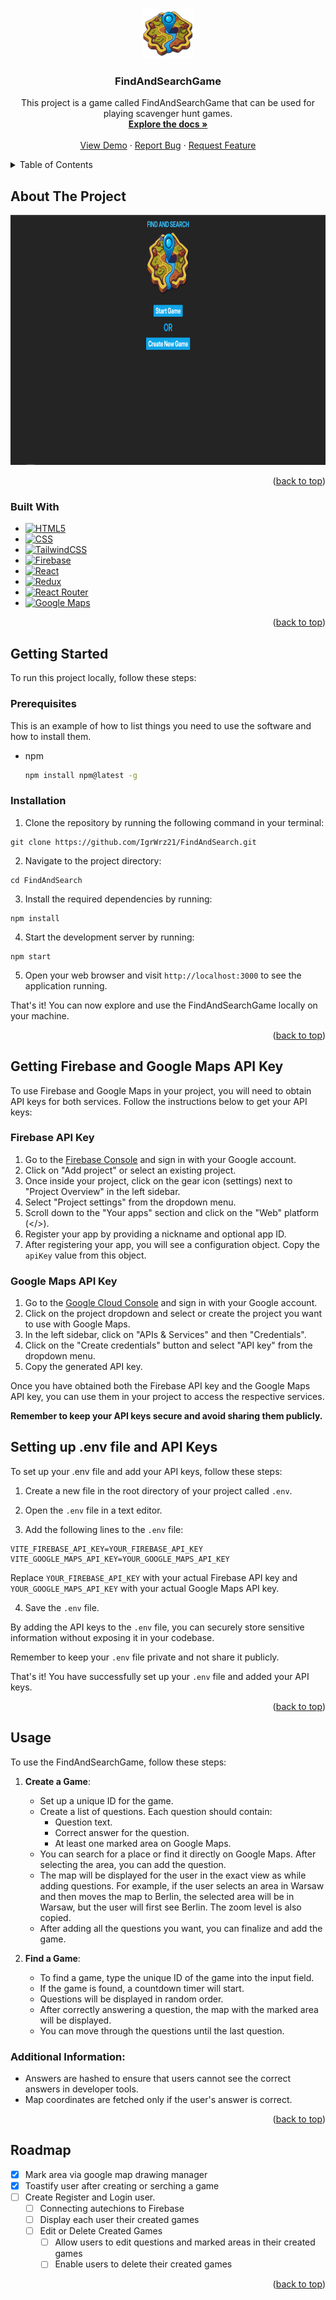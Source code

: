 <!-- Improved compatibility of back to top link: See: https://github.com/othneildrew/Best-README-Template/pull/73 -->

<a id="readme-top"></a>

<!--
*** Thanks for checking out the Best-README-Template. If you have a suggestion
*** that would make this better, please fork the repo and create a pull request
*** or simply open an issue with the tag "enhancement".
*** Don't forget to give the project a star!
*** Thanks again! Now go create something AMAZING! :D
-->

<!-- PROJECT SHIELDS -->
<!--
*** I'm using markdown "reference style" links for readability.
*** Reference links are enclosed in brackets [ ] instead of parentheses ( ).
*** See the bottom of this document for the declaration of the reference variables
*** for contributors-url, forks-url, etc. This is an optional, concise syntax you may use.
*** https://www.markdownguide.org/basic-syntax/#reference-style-links
-->

<!-- PROJECT LOGO -->
<br />
<div align="center">
  <a href="https://github.com/IgrWrz21/FindAndSearch">
    <img src="public/gameLogo.png" alt="Logo" width="80" height="80">
  </a>

<h3 align="center">FindAndSearchGame</h3>

  <p align="center">
    This project is a game called FindAndSearchGame that can be used for playing scavenger hunt games. 
    <br />
    <a href="https://github.com/IgrWrz21/FindAndSearch"><strong>Explore the docs »</strong></a>
    <br />
    <br />
    <a href="https://igrwrz21.github.io/FindAndSearch/">View Demo</a>
    ·
    <a href="https://github.com/IgrWrz21/FindAndSearch/issues/new?labels=bug&template=bug-report---.md">Report Bug</a>
    ·
    <a href="https://github.com/IgrWrz21/FindAndSearch/issues/new?labels=enhancement&template=feature-request---.md">Request Feature</a>
  </p>
</div>

<!-- TABLE OF CONTENTS -->
<details>
  <summary>Table of Contents</summary>
  <ol>
    <li>
      <a href="#about-the-project">About The Project</a>
      <ul>
        <li><a href="#built-with">Built With</a></li>
      </ul>
    </li>
    <li>
      <a href="#getting-started">Getting Started</a>
      <ul>
        <li><a href="#prerequisites">Prerequisites</a></li>
        <li><a href="#installation">Installation</a></li>
        <li><a href="#getting-firebase-and-google-maps-api-key">Getting Firebase and Google Maps API Key</a></li>
        <li><a href="#setting-up-env-file-and-api-keys">Setting up .env file and API Keys</a></li>
      </ul>
    </li>
    <li><a href="#usage">Usage</a></li>
    <li><a href="#roadmap">Roadmap</a></li>
    
  </ol>
</details>

<!-- ABOUT THE PROJECT -->

## About The Project

<div align="center">
<img src="./imgs/FindAndSearchGameScreen.PNG"  alt="Print screen from the game" width="800" height="400">
</div>
<p align="right">(<a href="#readme-top">back to top</a>)</p>

### Built With

- [![HTML5][HTML5]][HTML5-url]
- [![CSS][CSS]][CSS-url]
- [![TailwindCSS][TailwindCSS]][TailwindCSS-url]
- [![Firebase][Firebase]][Firebase-url]
- [![React][React.js]][React-url]
- [![Redux][Redux]][Redux-url]
- [![React Router][React-router]][React-router-url]
- [![Google Maps][Google-maps]][Google-maps-url]

<p align="right">(<a href="#readme-top">back to top</a>)</p>

<!-- GETTING STARTED -->

## Getting Started

To run this project locally, follow these steps:

### Prerequisites

This is an example of how to list things you need to use the software and how to install them.

- npm

  ```sh
  npm install npm@latest -g
  ```

### Installation

1. Clone the repository by running the following command in your terminal:

```
git clone https://github.com/IgrWrz21/FindAndSearch.git
```

2. Navigate to the project directory:

```
cd FindAndSearch
```

3. Install the required dependencies by running:

```
npm install
```

4. Start the development server by running:

```
npm start
```

5. Open your web browser and visit `http://localhost:3000` to see the application running.

That's it! You can now explore and use the FindAndSearchGame locally on your machine.

<p align="right">(<a href="#readme-top">back to top</a>)</p>

## Getting Firebase and Google Maps API Key

To use Firebase and Google Maps in your project, you will need to obtain API keys for both services. Follow the instructions below to get your API keys:

### Firebase API Key

1. Go to the [Firebase Console](https://console.firebase.google.com/) and sign in with your Google account.
2. Click on "Add project" or select an existing project.
3. Once inside your project, click on the gear icon (settings) next to "Project Overview" in the left sidebar.
4. Select "Project settings" from the dropdown menu.
5. Scroll down to the "Your apps" section and click on the "Web" platform (</>).
6. Register your app by providing a nickname and optional app ID.
7. After registering your app, you will see a configuration object. Copy the `apiKey` value from this object.

### Google Maps API Key

1. Go to the [Google Cloud Console](https://console.cloud.google.com/) and sign in with your Google account.
2. Click on the project dropdown and select or create the project you want to use with Google Maps.
3. In the left sidebar, click on "APIs & Services" and then "Credentials".
4. Click on the "Create credentials" button and select "API key" from the dropdown menu.
5. Copy the generated API key.

Once you have obtained both the Firebase API key and the Google Maps API key, you can use them in your project to access the respective services.

<strong>Remember to keep your API keys secure and avoid sharing them publicly.</strong>

## Setting up .env file and API Keys

To set up your .env file and add your API keys, follow these steps:

1. Create a new file in the root directory of your project called `.env`.

2. Open the `.env` file in a text editor.

3. Add the following lines to the `.env` file:

```
VITE_FIREBASE_API_KEY=YOUR_FIREBASE_API_KEY
VITE_GOOGLE_MAPS_API_KEY=YOUR_GOOGLE_MAPS_API_KEY
```

Replace `YOUR_FIREBASE_API_KEY` with your actual Firebase API key and `YOUR_GOOGLE_MAPS_API_KEY` with your actual Google Maps API key.

4. Save the `.env` file.

By adding the API keys to the `.env` file, you can securely store sensitive information without exposing it in your codebase.

Remember to keep your `.env` file private and not share it publicly.

That's it! You have successfully set up your `.env` file and added your API keys.

<p align="right">(<a href="#readme-top">back to top</a>)</p>

<!-- USAGE EXAMPLES -->

## Usage

To use the FindAndSearchGame, follow these steps:

1. **Create a Game**:

   - Set up a unique ID for the game.
   - Create a list of questions. Each question should contain:
     - Question text.
     - Correct answer for the question.
     - At least one marked area on Google Maps.
   - You can search for a place or find it directly on Google Maps. After selecting the area, you can add the question.
   - The map will be displayed for the user in the exact view as while adding questions. For example, if the user selects an area in Warsaw and then moves the map to Berlin, the selected area will be in Warsaw, but the user will first see Berlin. The zoom level is also copied.
   - After adding all the questions you want, you can finalize and add the game.

2. **Find a Game**:
   - To find a game, type the unique ID of the game into the input field.
   - If the game is found, a countdown timer will start.
   - Questions will be displayed in random order.
   - After correctly answering a question, the map with the marked area will be displayed.
   - You can move through the questions until the last question.

### Additional Information:

- Answers are hashed to ensure that users cannot see the correct answers in developer tools.
- Map coordinates are fetched only if the user's answer is correct.

<p align="right">(<a href="#readme-top">back to top</a>)</p>

<!-- ROADMAP -->

## Roadmap

- [x] Mark area via google map drawing manager
- [x] Toastify user after creating or serching a game
- [ ] Create Register and Login user.
  - [ ] Connecting autechions to Firebase
  - [ ] Display each user their created games
  - [ ] Edit or Delete Created Games
    - [ ] Allow users to edit questions and marked areas in their created games
    - [ ] Enable users to delete their created games

<p align="right">(<a href="#readme-top">back to top</a>)</p>

[HTML5]: https://img.shields.io/badge/HTML5-E34F26?style=for-the-badge&logo=html5&logoColor=white
[HTML5-url]: https://developer.mozilla.org/en-US/docs/Web/Guide/HTML/HTML5
[CSS]: https://img.shields.io/badge/CSS-1572B6?style=for-the-badge&logo=css3&logoColor=white
[CSS-url]: https://developer.mozilla.org/en-US/docs/Web/CSS
[TailwindCSS]: https://img.shields.io/badge/Tailwind_CSS-38B2AC?style=for-the-badge&logo=tailwind-css&logoColor=white
[TailwindCSS-url]: https://tailwindcss.com/
[Firebase]: https://img.shields.io/badge/Firebase-FFCA28?style=for-the-badge&logo=firebase&logoColor=white
[Firebase-url]: https://firebase.google.com/
[React.js]: https://img.shields.io/badge/React-20232A?style=for-the-badge&logo=react&logoColor=61DAFB
[React-url]: https://reactjs.org/
[Google-maps]: https://img.shields.io/badge/Google_Maps-4285F4?style=for-the-badge&logo=google-maps&logoColor=white
[Google-maps-url]: https://developers.google.com/maps/documentation?hl=en
[Redux]: https://img.shields.io/badge/Redux-764ABC?style=for-the-badge&logo=redux&logoColor=white
[Redux-url]: https://redux.js.org/
[React-router]: https://img.shields.io/badge/React_Router-CA4245?style=for-the-badge&logo=react-router&logoColor=white
[React-router-url]: https://reactrouter.com/
